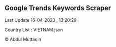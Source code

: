 

## Google Trends Keywords Scraper 
 
Last Update 16-04-2023 , 13:20:29

Country List :
VIETNAM.json



© Abdul Muttaqin 

